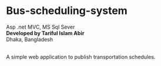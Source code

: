 # Bus-scheduling-system
Asp .net MVC, MS Sql Sever<br/>
**Developed by Tariful Islam Abir**<br/>
Dhaka, Bangladesh<br/><br/>
 
A simple web application to publish transportation schedules.
